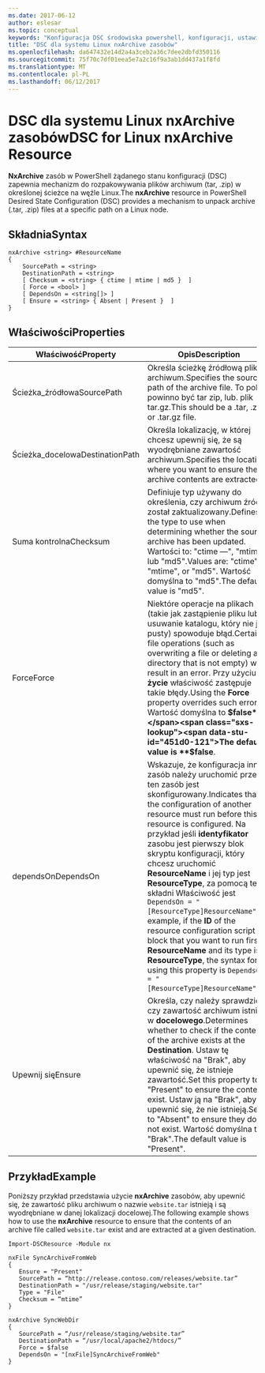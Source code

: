 ```yaml
---
ms.date: 2017-06-12
author: eslesar
ms.topic: conceptual
keywords: "Konfiguracja DSC środowiska powershell, konfiguracji, ustawienia"
title: "DSC dla systemu Linux nxArchive zasobów"
ms.openlocfilehash: da647432e14d2a4a3ceb2a36c7dee2dbfd350116
ms.sourcegitcommit: 75f70c7df01eea5e7a2c16f9a3ab1dd437a1f8fd
ms.translationtype: MT
ms.contentlocale: pl-PL
ms.lasthandoff: 06/12/2017
---
```

# <a name="dsc-for-linux-nxarchive-resource"></a><span data-ttu-id="451d0-103">DSC dla systemu Linux nxArchive zasobów</span><span class="sxs-lookup"><span data-stu-id="451d0-103">DSC for Linux nxArchive Resource</span></span>

<span data-ttu-id="451d0-104">**NxArchive** zasób w PowerShell żądanego stanu konfiguracji (DSC) zapewnia mechanizm do rozpakowywania plików archiwum (tar, .zip) w określonej ścieżce na węźle Linux.</span><span class="sxs-lookup"><span data-stu-id="451d0-104">The **nxArchive** resource in PowerShell Desired State Configuration (DSC) provides a mechanism to unpack archive (.tar, .zip) files at a specific path on a Linux node.</span></span>

## <a name="syntax"></a><span data-ttu-id="451d0-105">Składnia</span><span class="sxs-lookup"><span data-stu-id="451d0-105">Syntax</span></span>

```
nxArchive <string> #ResourceName
{
    SourcePath = <string>
    DestinationPath = <string>
    [ Checksum = <string> { ctime | mtime | md5 }  ]
    [ Force = <bool> ]
    [ DependsOn = <string[]> ]
    [ Ensure = <string> { Absent | Present }  ]
}
```

## <a name="properties"></a><span data-ttu-id="451d0-106">Właściwości</span><span class="sxs-lookup"><span data-stu-id="451d0-106">Properties</span></span>

|  <span data-ttu-id="451d0-107">Właściwość</span><span class="sxs-lookup"><span data-stu-id="451d0-107">Property</span></span> |  <span data-ttu-id="451d0-108">Opis</span><span class="sxs-lookup"><span data-stu-id="451d0-108">Description</span></span> | 
|---|---|
| <span data-ttu-id="451d0-109">Ścieżka_źródłowa</span><span class="sxs-lookup"><span data-stu-id="451d0-109">SourcePath</span></span>| <span data-ttu-id="451d0-110">Określa ścieżkę źródłową pliku archiwum.</span><span class="sxs-lookup"><span data-stu-id="451d0-110">Specifies the source path of the archive file.</span></span> <span data-ttu-id="451d0-111">To pole powinno być tar zip, lub. plik tar.gz.</span><span class="sxs-lookup"><span data-stu-id="451d0-111">This should be a .tar, .zip, or .tar.gz file.</span></span> | 
| <span data-ttu-id="451d0-112">Ścieżka_docelowa</span><span class="sxs-lookup"><span data-stu-id="451d0-112">DestinationPath</span></span>| <span data-ttu-id="451d0-113">Określa lokalizację, w której chcesz upewnij się, że są wyodrębniane zawartość archiwum.</span><span class="sxs-lookup"><span data-stu-id="451d0-113">Specifies the location where you want to ensure the archive contents are extracted.</span></span>| 
| <span data-ttu-id="451d0-114">Suma kontrolna</span><span class="sxs-lookup"><span data-stu-id="451d0-114">Checksum</span></span>| <span data-ttu-id="451d0-115">Definiuje typ używany do określenia, czy archiwum źródła został zaktualizowany.</span><span class="sxs-lookup"><span data-stu-id="451d0-115">Defines the type to use when determining whether the source archive has been updated.</span></span> <span data-ttu-id="451d0-116">Wartości to: "ctime —", "mtime" lub "md5".</span><span class="sxs-lookup"><span data-stu-id="451d0-116">Values are: "ctime", "mtime", or "md5".</span></span> <span data-ttu-id="451d0-117">Wartość domyślna to "md5".</span><span class="sxs-lookup"><span data-stu-id="451d0-117">The default value is "md5".</span></span>| 
| <span data-ttu-id="451d0-118">Force</span><span class="sxs-lookup"><span data-stu-id="451d0-118">Force</span></span>| <span data-ttu-id="451d0-119">Niektóre operacje na plikach (takie jak zastąpienie pliku lub usuwanie katalogu, który nie jest pusty) spowoduje błąd.</span><span class="sxs-lookup"><span data-stu-id="451d0-119">Certain file operations (such as overwriting a file or deleting a directory that is not empty) will result in an error.</span></span> <span data-ttu-id="451d0-120">Przy użyciu **życie** właściwość zastępuje takie błędy.</span><span class="sxs-lookup"><span data-stu-id="451d0-120">Using the **Force** property overrides such errors.</span></span> <span data-ttu-id="451d0-121">Wartość domyślna to **$false**.</span><span class="sxs-lookup"><span data-stu-id="451d0-121">The default value is **$false**.</span></span>| 
| <span data-ttu-id="451d0-122">dependsOn</span><span class="sxs-lookup"><span data-stu-id="451d0-122">DependsOn</span></span> | <span data-ttu-id="451d0-123">Wskazuje, że konfiguracja inny zasób należy uruchomić przed ten zasób jest skonfigurowany.</span><span class="sxs-lookup"><span data-stu-id="451d0-123">Indicates that the configuration of another resource must run before this resource is configured.</span></span> <span data-ttu-id="451d0-124">Na przykład jeśli **identyfikator** zasobu jest pierwszy blok skryptu konfiguracji, który chcesz uruchomić **ResourceName** i jej typ jest **ResourceType**, za pomocą tej składni Właściwość jest `DependsOn = "[ResourceType]ResourceName"`.</span><span class="sxs-lookup"><span data-stu-id="451d0-124">For example, if the **ID** of the resource configuration script block that you want to run first is **ResourceName** and its type is **ResourceType**, the syntax for using this property is `DependsOn = "[ResourceType]ResourceName"`.</span></span>| 
| <span data-ttu-id="451d0-125">Upewnij się</span><span class="sxs-lookup"><span data-stu-id="451d0-125">Ensure</span></span>| <span data-ttu-id="451d0-126">Określa, czy należy sprawdzić, czy zawartość archiwum istnieje w **docelowego**.</span><span class="sxs-lookup"><span data-stu-id="451d0-126">Determines whether to check if the content of the archive exists at the **Destination**.</span></span> <span data-ttu-id="451d0-127">Ustaw tę właściwość na "Brak", aby upewnić się, że istnieje zawartość.</span><span class="sxs-lookup"><span data-stu-id="451d0-127">Set this property to "Present" to ensure the contents exist.</span></span> <span data-ttu-id="451d0-128">Ustaw ją na "Brak", aby upewnić się, że nie istnieją.</span><span class="sxs-lookup"><span data-stu-id="451d0-128">Set it to "Absent" to ensure they do not exist.</span></span> <span data-ttu-id="451d0-129">Wartość domyślna to "Brak".</span><span class="sxs-lookup"><span data-stu-id="451d0-129">The default value is "Present".</span></span>| 

## <a name="example"></a><span data-ttu-id="451d0-130">Przykład</span><span class="sxs-lookup"><span data-stu-id="451d0-130">Example</span></span>

<span data-ttu-id="451d0-131">Poniższy przykład przedstawia użycie **nxArchive** zasobów, aby upewnić się, że zawartość pliku archiwum o nazwie `website.tar` istnieją i są wyodrębniane w danej lokalizacji docelowej.</span><span class="sxs-lookup"><span data-stu-id="451d0-131">The following example shows how to use the **nxArchive** resource to ensure that the contents of an archive file called `website.tar` exist and are extracted at a given destination.</span></span>

```
Import-DSCResource -Module nx 

nxFile SyncArchiveFromWeb
{
   Ensure = "Present"
   SourcePath = “http://release.contoso.com/releases/website.tar”
   DestinationPath = "/usr/release/staging/website.tar"
   Type = "File"
   Checksum = “mtime”
}

nxArchive SyncWebDir
{
   SourcePath = “/usr/release/staging/website.tar”
   DestinationPath = “/usr/local/apache2/htdocs/”
   Force = $false
   DependsOn = "[nxFile]SyncArchiveFromWeb"
} 
```

